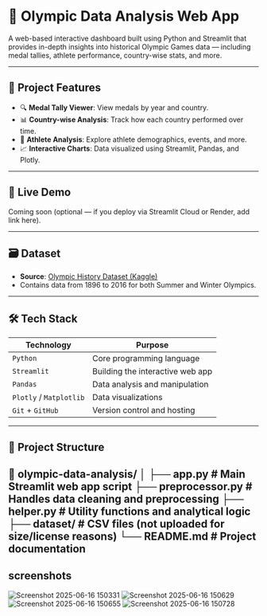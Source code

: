 # 🏅 Olympic Data Analysis Web App

A web-based interactive dashboard built using Python and Streamlit that provides in-depth insights into historical Olympic Games data — including medal tallies, athlete performance, country-wise stats, and more.

---

## 📌 Project Features

- 🔍 **Medal Tally Viewer**: View medals by year and country.
- 📊 **Country-wise Analysis**: Track how each country performed over time.
- 👥 **Athlete Analysis**: Explore athlete demographics, events, and more.
- 📈 **Interactive Charts**: Data visualized using Streamlit, Pandas, and Plotly.

---

## 🚀 Live Demo

Coming soon (optional — if you deploy via Streamlit Cloud or Render, add link here).

---

## 🗃️ Dataset

- **Source**: [Olympic History Dataset (Kaggle)](https://www.kaggle.com/datasets/heesoo37/120-years-of-olympic-history-athletes-and-results)
- Contains data from 1896 to 2016 for both Summer and Winter Olympics.

---

## 🛠️ Tech Stack

| Technology | Purpose |
|------------|---------|
| `Python`   | Core programming language |
| `Streamlit` | Building the interactive web app |
| `Pandas`   | Data analysis and manipulation |
| `Plotly` / `Matplotlib` | Data visualizations |
| `Git` + `GitHub` | Version control and hosting |

---

## 📂 Project Structure

📁 olympic-data-analysis/
│
├── app.py # Main Streamlit web app script
├── preprocessor.py # Handles data cleaning and preprocessing
├── helper.py # Utility functions and analytical logic
├── dataset/ # CSV files (not uploaded for size/license reasons)
└── README.md # Project documentation
---
## screenshots
![Screenshot 2025-06-16 150331](https://github.com/user-attachments/assets/eb006c36-01a9-4e95-8a69-9c6df15cfe83)
![Screenshot 2025-06-16 150629](https://github.com/user-attachments/assets/b64bf1a5-3eb4-4fea-a537-b7583594ea8f)
![Screenshot 2025-06-16 150655](https://github.com/user-attachments/assets/b3ce6f82-f8cf-4b34-95b1-6f92d06922dd)
![Screenshot 2025-06-16 150728](https://github.com/user-attachments/assets/0275159d-f113-414a-90ca-3494d533a711)




